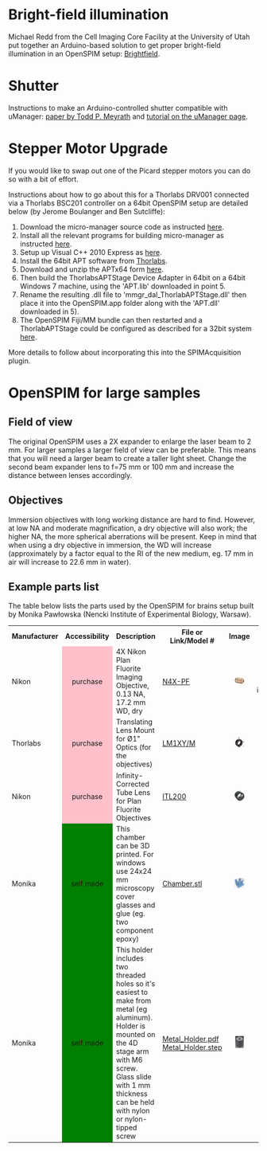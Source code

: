 ---
---
# Bright-field illumination

Michael Redd from the Cell Imaging Core Facility at the University of Utah put together an Arduino-based solution to get proper bright-field illumination in an OpenSPIM setup: [Brightfield](Brightfield).

# Shutter

Instructions to make an Arduino-controlled shutter compatible with uManager: [paper by Todd P. Meyrath](http://george.ph.utexas.edu/~meyrath/informal/shutter.pdf) and [tutorial on the uManager page](https://micro-manager.org/wiki/Control_laser_shutters_with_Arduino).

# Stepper Motor Upgrade

If you would like to swap out one of the Picard stepper motors you can do so with a bit of effort.

Instructions about how to go about this for a Thorlabs DRV001 connected via a Thorlabs BSC201 controller on a 64bit OpenSPIM setup are detailed below (by Jerome Boulanger and Ben Sutcliffe):

1.  Download the micro-manager source code as instructed [here](https://micro-manager.org/wiki/Micro-Manager_Source_Code).
2.  Install all the relevant programs for building micro-manager as instructed [here](https://micro-manager.org/wiki/Building_MM_on_Windows).
3.  Setup up Visual C++ 2010 Express as [here](https://micro-manager.org/wiki/Visual_Studio_project_settings_for_device_adapters).
4.  Install the 64bit APT software from [Thorlabs](https://www.thorlabs.com/software_pages/ViewSoftwarePage.cfm?Code=Motion_Control&viewtab=1).
5.  Download and unzip the APTx64 form [here](https://micro-manager.org/wiki/File:APT_x64.zip).
6.  Then build the ThorlabsAPTStage Device Adapter in 64bit on a 64bit Windows 7 machine, using the 'APT.lib' downloaded in point 5.
7.  Rename the resulting .dll file to 'mmgr_dal_ThorlabAPTStage.dll' then place it into the OpenSPIM.app folder along with the 'APT.dll' downloaded in 5).
8.  The OpenSPIM Fiji/MM bundle can then restarted and a ThorlabAPTStage could be configured as described for a 32bit system [here](https://micro-manager.org/wiki/ThorlabsAPTStage).

More details to follow about incorporating this into the SPIMAcquisition plugin.

# OpenSPIM for large samples

## Field of view

The original OpenSPIM uses a 2X expander to enlarge the laser beam to 2 mm. For larger samples a larger field of view can be preferable. This means that you will need a larger beam to create a taller light sheet. Change the second beam expander lens to f=75 mm or 100 mm and increase the distance between lenses accordingly.

## Objectives

Immersion objectives with long working distance are hard to find. However, at low NA and moderate magnification, a dry objective will also work; the higher NA, the more spherical aberrations will be present. Keep in mind that when using a dry objective in immersion, the WD will increase (approximately by a factor equal to the RI of the new medium, eg. 17 mm in air will increase to 22.6 mm in water).

## Example parts list

The table below lists the parts used by the OpenSPIM for brains setup built by Monika Pawłowska (Nencki Institute of Experimental Biology, Warsaw).

<table>
<tr class="header">
<th>Manufacturer</th>
<th>Accessibility</th>
<th>Description</th>
<th>File or Link/Model #</th>
<th>Image</th>
<th>Quantity</th>
<th>Price (EUR)</th>
</tr>
<tr class="odd">
<td>Nikon</td>
<td align="center" bgcolor="pink">purchase</td>
<td>4X Nikon Plan Fluorite Imaging Objective, 0.13 NA, 17.2 mm WD, dry</td>
<td><a href="https://www.thorlabs.de/thorproduct.cfm?partnumber=N4X-PF">N4X-PF</a></td>
<td align="center"><img src="images/Thorlabs_N4X-PF_objective.jpg" width="50%"></td>
<td align="center">2 (or 3 for double illumination)</td>
<td align-"center">410</td>
</tr>
<tr class="even">
<td>Thorlabs</td>
<td align="center" bgcolor="pink">purchase</td>
<td>Translating Lens Mount for Ø1" Optics (for the objectives)</td>
<td><a href="https://www.thorlabs.de/thorproduct.cfm?partnumber=LM1XY/M">LM1XY/M</a></td>
<td align="center"><img src="images/Thorlabs_LM1XY_mount.jpg" width="50%">
<td align="center">2 or 3</td>
<td align="center">125</td>
</tr>
<tr class="odd">
<td>Nikon</td>
<td align="center" bgcolor="pink">purchase</td>
<td>Infinity-Corrected Tube Lens for Plan Fluorite Objectives</td>
<td><a href="https://www.thorlabs.de/thorproduct.cfm?partnumber=ITL200">ITL200</a></td>
<td align="center"><img src="images/Thorlabs_ITL200_lens.jpg" width=50%"></td>
<td align="center">1</td>
<td align="center">405</td>
</tr>
<tr class="even">
<td>Monika</td>
<td align="center" bgcolor="green">self made</td>
<td>This chamber can be 3D printed. For windows use 24x24 mm microscopy cover glasses and glue (eg. two component epoxy)</td>
<td><a href="https://github.com/openspim/openspim-parts/blob/master/Chambers/Dry_Objectives_Chamber_and_Holder/Chamber.stl">Chamber.stl</a></td>
<td align="center"><img src="images/Large_samples_chamber_3D.PNG" width="50%"></td>
<td align="center">1</td>
<td></td>
</tr>
<tr class="odd">
<td>Monika</td>
<td align="center" bgcolor="green">self made</td>
<td>This holder includes two threaded holes so it's easiest to make from metal (eg aluminum). Holder is mounted on the 4D stage arm with M6 screw. Glass slide with 1 mm thickness can be held with nylon or nylon-tipped screw</td>
<td>
<a href="https://github.com/openspim/openspim-parts/blob/master/Chambers/Dry_Objectives_Chamber_and_Holder/Metal_Holder.pdf">Metal_Holder.pdf</a><br/>
<a href="https://github.com/openspim/openspim-parts/blob/master/Chambers/Dry_Objectives_Chamber_and_Holder/Metal_Holder.step">Metal_Holder.step</a></td>
<td align="center"><img src="images/Holder.PNG" width=40%></td>
<td align="center">1</td>
<td></td>
</tr>
</table>
